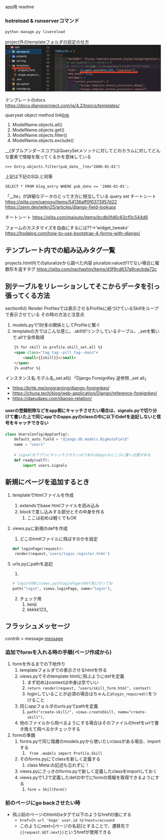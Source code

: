 app用 readme

### hotreload & runserverコマンド
```bash
python manage.py livereload 

```

project外のtemplateフォルダの設定の仕方
![app外のtemplateの設定](ref-img/projects外のtemplatesフォルダの設定.png)

テンプレートのdocs
https://docs.djangoproject.com/ja/4.2/topics/templates/



queryset object method
link[link](https://docs.djangoproject.com/en/5.0/ref/models/querysets/#queryset-api)
1. ModelName.objects.all()
2. ModelName.objects.get()
3. ModelName.objects.filter()
4. ModelName.objects.exclude()

__(ダブルアンダースコア)はQuerySetメソッドに対してどのカラムに対してどんな要素で情報を取ってくるかを意味している
```
>>> Entry.objects.filter(pub_date__lte="2006-01-01")
```
上記は下記のSQLと同等
```
SELECT * FROM blog_entry WHERE pub_date <= '2006-01-01';
```
「__lte」が詳細なデータのとってき方に相当している
query set チートシート
https://qiita.com/uenosy/items/54136aff0f6373957d22
https://zenn.dev/wtkn25/articles/django-field-lookups

チートシート
https://qiita.com/maisuto/items/bcdb0fd6c63cf0c544d6


フォームのカスタマイズを自由にするには??→'widget_tweaks'
https://hodalog.com/how-to-use-bootstrap-4-forms-with-django/

## テンプレート内での組み込みタグ一覧
projects.html内でのpluralizeから調べた内容
pluralize:valueが1でない場合に複数形を返すタグ
https://qiita.com/nachashin/items/d3f9cd637a9cecbda72c


## 別テーブルをリレーションしてそこからデータを引っ張ってくる方法
section6の Render Profilesでは表示させるProfileに紐づけているSkillをループで表示させている
その時の方法と注意点
1. models.pyで1対多の関係としてProfileと繋ぐ 
2. templateの方ではこんな感じ。.skillがリンクしているテーブル、_setを繋いで.allで全件取得
```html
    {% for skill in profile.skill_set.all %}
    <span class="tag tag--pill tag--main">
        <small>{{skill}}</small>
    </span>
    {% endfor %}
```
インスタンス名.モデル名_set.all()
「Django ForeignKey 逆参照 _set all」
- https://brhk.me/programing/django-foreignkey/
- https://chuna.tech/blog/web-application/Django/reference-foreignkey/
- https://daeudaeu.com/django-relation/


#### userの登録削除などをapp側にキャッチさせたい場合は、signals.pyで切り分けて書いた上で同じappでのapps.pyのclassの中に以下のdefを追記しないと信号をキャッチできない
```python
class UsersConfig(AppConfig):
    default_auto_field = "django.db.models.BigAutoField"
    name = "users"
    
    # signalをアプリにキャッチさせたいのであればappsのところに書く必要がある
    def ready(self):
        import users.signals
```


## 新規にページを追加するとき
1. templateでhtmlファイルを作成
   1. extendsでbase htmlファイルを読み込み
   2. blockで差し込みする部分とその中身を作る
      1. ここは初めは軽くでもOK
2. views.pyに新規のdefを作成
   
   1.  どこのhmtlファイルに飛ばすのかを設定
   ```python 
   def loginPage(request):
    render(request,'users/login_register.html')
   ```
3. urls.pyにpathを追記
   
   1. 
   ```python
   # loginの時にviews.pyのloginPageのdef見に行ってね
   path("login", views.loginPage, name="login"),
   ```
   2. チェック用
      1. kenji
      2. kkkkk123_

## フラッシュメッセージ
contrib > message
[message](https://docs.djangoproject.com/ja/5.0/ref/contrib/messages/)


### 追加でformを入れる時の手順(ページ作成から)
1. formを作るまでの下地作り
   1. templateフォルダでの表示させるhtmlを作る
   2. views.pyでそのtemplate htmlに飛ぶようにdefを定義
      1. まず初めはcontextは中身は空でいい
      2. ``` return render(request, "users/skill_form.html", context) ```
      3. loginしていることが必須の場合はちゃんと```@login_required()```をつけること
   3. 同じappフォルダのurls.pyでpathを定義
      1. ``` path("create-skill/", views.createSkill, name="create-skill"), ```
   4. 他のファイルから飛べるようにする場合はそのファイルのhrefをurlで書き換えて飛べるかチェックする
2. formの準備
   1. forms.pyで同じ階層のmodels.pyから使いたいclassがある場合、importする
      1. ``` from .models import Profile,Skill```
   2. そのforms.pyにてclassを新しく定義する
      1. class Meta:の記述も忘れずに！
   3. views.pyにさっきのforms.pyで新しく定義したclassをimportしておく
   4. views.pyで1.2で定義したdefの中でにformの情報を取得できるようにする
      1. ``` form = SkillForm() ```

### 前のページにgo backさせたい時
- 飛ぶ前のページのhtmlのaタグで以下のようなhrefの値にする
  - ```href={% url 'hoge' user.id %}?next=/account ```
  - このようにnext=[ページの名前]とすることで、遷移先で``` {{request.GET.next}}```というhrefが使用できる